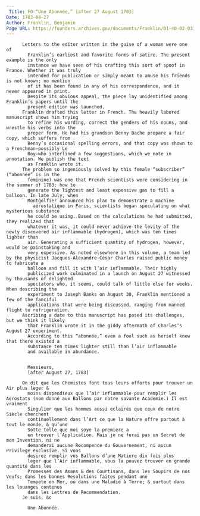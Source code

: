 ```yaml
---
 Title: FO-“Une Abonnée,” [after 27 August 1783]
Date: 1783-08-27
Author: Franklin, Benjamin
Page URL: https://founders.archives.gov/documents/Franklin/01-40-02-0334
---
```


          Letters to the editor written in the guise of a woman were one of
            Franklin’s earliest and favorite forms of satire. The present example is the only
            instance we have seen of his crafting this sort of spoof in France. Whether it was truly
            intended for publication or simply meant to amuse his friends is not known; no mention
            of it has been found in any of his correspondence, and it never appeared in print.
            Despite its obvious appeal, the piece lay unidentified among Franklin’s papers until the
            present edition was launched.
          Franklin drafted this letter in French. The heavily labored manuscript shows him trying
            to refine his wording, correct the genders of his nouns, and wrestle his verbs into the
            proper form. He had his grandson Benny Bache prepare a fair copy, which suffers from
            Benny’s occasional spelling errors, and that copy was shown to a Frenchman—possibly Le
            Roy—who interlined a few suggestions, which we note in annotation. We publish the text
            as Franklin wrote it.
          The problem so ingeniously solved by this female “subscriber” (“abonnée” is in the
            feminine) was one that French scientists were considering in the summer of 1783: how to
            generate the lightest and least expensive gas to fill a balloon. In late July, when
            Montgolfier announced his plan to demonstrate a machine
              aérostatique in Paris, scientists began speculating on what mysterious substance
            he could be using. Based on the calculations he had submitted, they realized that
            whatever it was, it could never achieve the levity of the newly discovered air inflammable (hydrogen), which was ten times lighter than
            air. Generating a sufficient quantity of hydrogen, however, would be painstaking and
            very expensive. As noted elsewhere in this volume, a team led by the physicist Jacques-Alexandre-César Charles raised public money to fabricate a
            balloon and fill it with l’air inflammable. Their highly
            publicized work culminated in a launch on August 27 witnessed by thousands of delighted
            spectators who, it seems, could talk of little else for weeks. When describing the
            experiment to Joseph Banks on August 30, Franklin mentioned a few of the fanciful
            applications that were being discussed, ranging from manned flight to refrigeration.
          Ascribing a date to this manuscript has posed its challenges, but we think it likely
            that Franklin wrote it in the giddy aftermath of Charles’s August 27 experiment.
            According to this “abonnée,” even a fool such as herself knew that there existed a
            substance ten times lighter still than l’air inflammable
            and available in abundance.
         
          
            Messieurs,
            [after August 27, 1783]
          
          On dit que les Chemistes font tous leurs efforts pour trouver un Air plus leger &
            moins dispendieux que l’air inflammable pour remplir les Aerostats (nom donné aux Ballons par notre savante Academie.) Il est vraiment
            Singulier que les hommes aussi eclairés que ceux de notre Siècle cherchent
            continuellement dans l’Art ce que la Nature offre partout à tout le monde, & qu’une
            Sotte telle que moi soye la premiere a
            en trouver l’Application. Mais je ne ferai pas un Secret de mon Invention, ni ne
            demanderai aucune Recompence du Gouvernement, ni aucun Privilege exclusive. Si vous
            desirez remplir vos Ballons d’une Matiere dix fois plus
            leger que l’Air inflammable, vous la pouvez trouver en grande quantité dans les
            Promesses des Amans & des Courtisans, dans les Soupirs de nos Veufs; dans les bonnes Resolutions faites pendant une
            Tempete en Mer, ou dans une Maladie à Terre; & surtout dans les louanges contenus
            dans les Lettres de Recommendation.
          Je suis, &c
          
            Une Abonnée.
          
        
